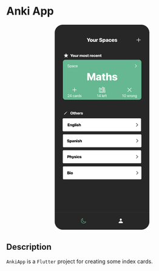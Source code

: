 # Anki App
<center>
<img src="./lib/assets/homepage_screenshot.png" alt="Anki App Logo" width="250">
</center>

## Description
`AnkiApp` is a `Flutter` project for creating some index cards. 